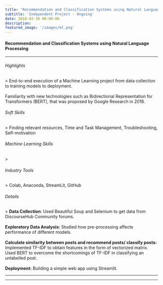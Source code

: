 ```yaml
---
title: 'Recommendation and Classification Systems using Natural Language Processing'
subtitle: 'Independent Project - Ongoing'
date: 2018-03-30 00:00:00
description: 
featured_image: '/images/ml.png'
---
```


<h4>Recommendation and Classification Systems using Natural Language Processing</h4>


<hr>
  
<h6> Highlights </h6>
> End-to-end execution of a Machine Learning project from data collection to training models to deployment.
<br><br> Familiarity with new technologies such as Bidirectional Representation for Transformers (BERT), that was proposed by Google Research in 2018.

<h6> Soft Skills </h6>
> Finding relevant resources, Time and Task Management, Troubleshooting, Self-motivation

<h6> Machine Learning Skills </h6>
> 
<h6> Industry Tools </h6>
> Colab, Anaconda, StreamLit, GitHub

<h6> Details </h6>
> <b>Data Collection</b>: Used Beautiful Soup and Selenium to get data from DiscourseHub Community forums.
<br><br> <b>Exploratory Data Analysis:</b> Studied how pre-processing affects performance of different models.
<br><br> <b>Calculate similarity between posts and recommend posts/ classify posts:</b> Implemented TF-IDF to obtain features in the form of vectorized matrix. Used BERT to overcome the shortcomings of TF-IDF in classifying an unlabelled post.
<br><br> <b>Deployment:</b> Building a simple web app using Streamlit.

---



---
